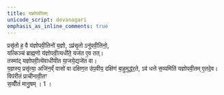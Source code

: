```yaml
---
title: यज्ञोपवीतम्
unicode_script: devanagari
emphasis_as_inline_comments: true
---
```


प्रसृ॑तो ह॒ वै य॑ज्ञोपवी॒तिनो॑ य॒ज्ञो, ऽप्र॑सृ॒तो ऽनु॑पवी॒तिनो॒,  
यत्किञ्च॑ ब्राह्म॒णो य॑ज्ञोपवी॒त्यधी॑ते॒ यज॑त ए॒व तत्।  
तस्मा॑द् यज्ञोपवी॒त्ये॑वाधी॑यीत या॒जये॒द्यजे॑त वा।  
य॒ज्ञस्य॒ प्रसृ॑त्या॒ अजि॑न॒व्ँ वासो॑ वा दक्षिण॒त उ॑प॒वीय॒ दक्षि॑णं बा॒हुमुद्ध॑र॒ते, ऽव॑ धत्ते स॒व्यमिति॑ यज्ञोपवी॒तम् ए॒तदे॒व।  
विप॑रीतं प्राचीनावी॒तꣳ  
स॒व्वीँतं॑ मानु॒षम् । 1 ।